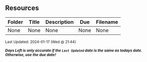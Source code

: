 ## Resources

| Folder | Title | Description | Due | Filename |
|-----|-----|-----|-----|-----|
| None | None | None | None | None |

<sup>Last Updated: 2024-01-17 (Wed @ 21:44)</sup> 

<sup>***Days Left is only accurate if the `Last Updated` date is the same as todays date. Otherwise, use the due date!***</sup> 
